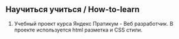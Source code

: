 Научиться учиться / How-to-learn
------
1. Учебный проект курса Яндекс Пратикум - Веб разработчик. В проекте используется html разметка и CSS стили.

